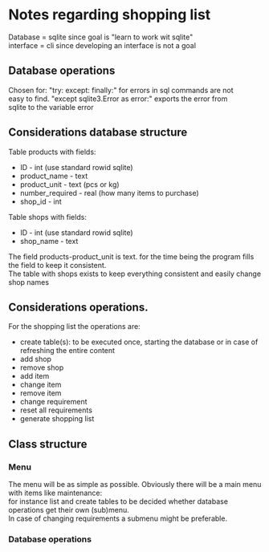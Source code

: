# Notes regarding shopping list  
Database = sqlite since goal is "learn to work wit sqlite"  
interface = cli since developing an interface is not a goal
## Database operations    
Chosen for:  "try: except: finally:" for errors in sql commands are not  
easy to find. "except sqlite3.Error as error:" exports the error from  
sqlite to the variable error
## Considerations database structure  
Table products with fields:
- ID - int (use standard rowid sqlite)
- product_name - text 
- product_unit - text (pcs or kg)
- number_required - real (how many items to purchase)
- shop_id - int

Table shops with fields: 
- ID - int (use standard rowid sqlite)
- shop_name - text

The field products-product_unit is text. for the time being the program fills the field to keep it consistent.  
The table with shops exists to keep everything consistent and easily change shop names
## Considerations operations.  
For the shopping list the operations are:  
- create table(s): to be executed once, starting the database or in case of refreshing the entire content
- add shop
- remove shop
- add item
- change item
- remove item
- change requirement
- reset all requirements
- generate shopping list 
## Class structure
### Menu  
The menu will be as simple as possible. Obviously there will be a main menu with items like maintenance:  
for instance list and create tables to be decided whether database operations get their own (sub)menu.  
In case of changing requirements a submenu might be preferable. 
### Database operations

